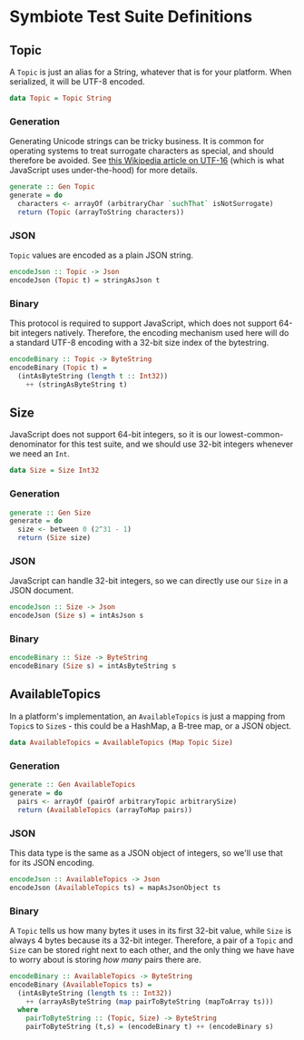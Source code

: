 # Symbiote Test Suite Definitions

## Topic

A `Topic` is just an alias for a String, whatever that is for your platform. When serialized, it will be
UTF-8 encoded.

```haskell
data Topic = Topic String
```

### Generation

Generating Unicode strings can be tricky business. It is common for operating systems to treat surrogate
characters as special, and should therefore be avoided. See [this Wikipedia article on UTF-16](https://en.wikipedia.org/wiki/UTF-16#U+D800_to_U+DFFF) (which is what JavaScript uses under-the-hood) for more details.

```haskell
generate :: Gen Topic
generate = do
  characters <- arrayOf (arbitraryChar `suchThat` isNotSurrogate)
  return (Topic (arrayToString characters))
```

### JSON

`Topic` values are encoded as a plain JSON string.

```haskell
encodeJson :: Topic -> Json
encodeJson (Topic t) = stringAsJson t
```

### Binary

This protocol is required to support JavaScript, which does not support 64-bit integers natively. Therefore,
the encoding mechanism used here will do a standard UTF-8 encoding with a 32-bit size index of the bytestring.

```haskell
encodeBinary :: Topic -> ByteString
encodeBinary (Topic t) =
  (intAsByteString (length t :: Int32))
    ++ (stringAsByteString t)
```

## Size

JavaScript does not support 64-bit integers, so it is our lowest-common-denominator for this test suite,
and we should use 32-bit integers whenever we need an `Int`.

```haskell
data Size = Size Int32
```

### Generation

```haskell
generate :: Gen Size
generate = do
  size <- between 0 (2^31 - 1)
  return (Size size)
```

### JSON

JavaScript can handle 32-bit integers, so we can directly use our `Size` in a JSON document.

```haskell
encodeJson :: Size -> Json
encodeJson (Size s) = intAsJson s
```

### Binary

```haskell
encodeBinary :: Size -> ByteString
encodeBinary (Size s) = intAsByteString s
```

## AvailableTopics

In a platform's implementation, an `AvailableTopics` is just a mapping from `Topic`s to `Size`s -
this could be a HashMap, a B-tree map, or a JSON object.

```haskell
data AvailableTopics = AvailableTopics (Map Topic Size)
```

### Generation

```haskell
generate :: Gen AvailableTopics
generate = do
  pairs <- arrayOf (pairOf arbitraryTopic arbitrarySize)
  return (AvailableTopics (arrayToMap pairs))
```

### JSON

This data type is the same as a JSON object of integers, so we'll use that for its JSON encoding.

```haskell
encodeJson :: AvailableTopics -> Json
encodeJson (AvailableTopics ts) = mapAsJsonObject ts
```

### Binary

A `Topic` tells us how many bytes it uses in its first 32-bit value, while `Size` is always 4 bytes
because its a 32-bit integer. Therefore, a pair of a `Topic` and `Size` can be stored right next
to each other, and the only thing we have have to worry about is storing _how many_ pairs there are.

```haskell
encodeBinary :: AvailableTopics -> ByteString
encodeBinary (AvailableTopics ts) =
  (intAsByteString (length ts :: Int32))
    ++ (arrayAsByteString (map pairToByteString (mapToArray ts)))
  where
    pairToByteString :: (Topic, Size) -> ByteString
    pairToByteString (t,s) = (encodeBinary t) ++ (encodeBinary s)
```
